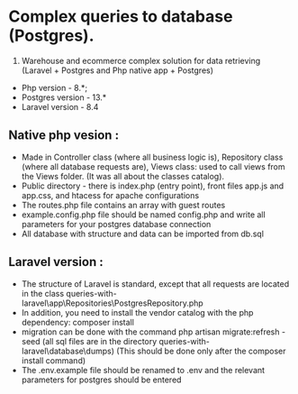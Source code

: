 # Complex queries to database (Postgres).
1. Warehouse and ecommerce complex solution for data retrieving (Laravel + Postgres and Php native app + Postgres)

* Php version - 8.*;
* Postgres version - 13.*
* Laravel version - 8.4

## Native php vesion : 

* Made in Controller class (where all business logic is), Repository class (where all database requests are), Views class: used to call views from the Views folder. (It was all about the classes catalog).
* Public directory - there is index.php (entry point), front files app.js and app.css, and htacess for apache configurations
* The routes.php file contains an array with guest routes
* example.config.php file should be named config.php and write all parameters for your postgres database connection
* All database with structure and data can be imported from db.sql


## Laravel version :

* The structure of Laravel is standard, except that all requests are located in the class queries-with-laravel\app\Repositories\PostgresRepository.php
* In addition, you need to install the vendor catalog with the php dependency: composer install
* migration can be done with the command php artisan migrate:refresh -seed (all sql files are in the directory queries-with-laravel\database\dumps) (This should be done only after the composer install command)
* The .env.example file should be renamed to .env and the relevant parameters for postgres should be entered